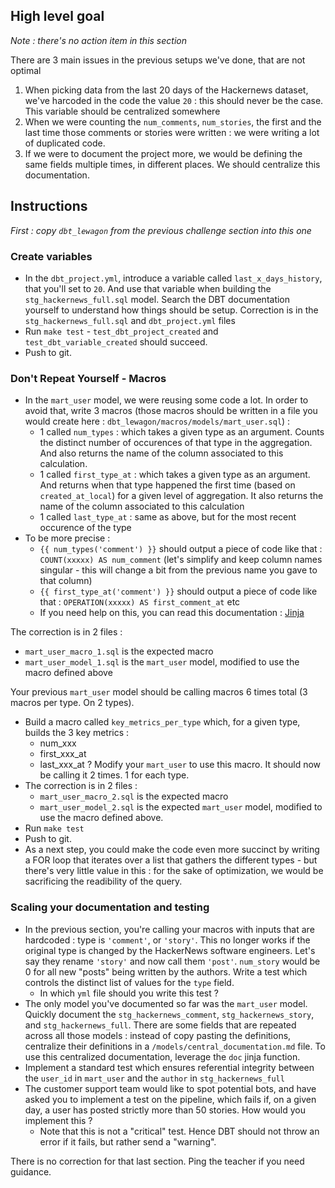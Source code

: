 ## High level goal

_Note : there's no action item in this section_

There are 3 main issues in the previous setups we've done, that are not optimal
1. When picking data from the last 20 days of the Hackernews dataset, we've harcoded in the code the value `20` : this should never be the case. This variable should be centralized somewhere
2. When we were counting the `num_comments`, `num_stories`, the first and the last time those comments or stories were written : we were writing a lot of duplicated code.
3. If we were to document the project more, we would be defining the same fields multiple times, in different places. We should centralize this documentation.

## Instructions

_First : copy `dbt_lewagon` from the previous challenge section into this one_

### Create variables

- In the `dbt_project.yml`, introduce a variable called `last_x_days_history`, that you'll set to `20`. And use that variable when building the `stg_hackernews_full.sql` model. Search the DBT documentation yourself to understand how things should be setup.
  Correction is in the `stg_hackernews_full.sql` and `dbt_project.yml` files
- Run `make test` - `test_dbt_project_created` and `test_dbt_variable_created` should succeed.
- Push to git.


### Don't Repeat Yourself - Macros

- In the `mart_user` model, we were reusing some code a lot. In order to avoid that, write 3 macros (those macros should be written in a file you would create here : `dbt_lewagon/macros/models/mart_user.sql`) :
  - 1 called `num_types` : which takes a given type as an argument. Counts the distinct number of occurences of that type in the aggregation. And also returns the name of the column associated to this calculation.
  - 1 called `first_type_at` : which takes a given type as an argument. And returns when that type happened the first time (based on `created_at_local`) for a given level of aggregation. It also returns the name of the column associated to this calculation
  - 1 called `last_type_at` : same as above, but for the most recent occurence of the type
- To be more precise :
  - `{{ num_types('comment') }}` should output a piece of code like that : `COUNT(xxxxx) AS num_comment` (let's simplify and keep column names singular - this will change a bit from the previous name you gave to that column)
  - `{{ first_type_at('comment') }}` should output a piece of code like that : `OPERATION(xxxxx) AS first_comment_at` etc
  - If you need help on this, you can read this documentation : [Jinja](https://docs.getdbt.com/docs/building-a-dbt-project/jinja-macros)

The correction is in 2 files :
- `mart_user_macro_1.sql` is the expected macro
- `mart_user_model_1.sql` is the `mart_user` model, modified to use the macro defined above

Your previous `mart_user` model should be calling macros 6 times total (3 macros per type. On 2 types).

- Build a macro called `key_metrics_per_type` which, for a given type, builds the 3 key metrics :
  - num_xxx
  - first_xxx_at
  - last_xxx_at ?
    Modify your `mart_user` to use this macro. It should now be calling it 2 times. 1 for each type.
- The correction is in 2 files :
  - `mart_user_macro_2.sql` is the expected macro
  - `mart_user_model_2.sql` is the expected `mart_user` model, modified to use the macro defined above.
- Run `make test`
- Push to git.
- As a next step, you could make the code even more succinct by writing a FOR loop that iterates over a list that gathers the different types - but there's very little value in this : for the sake of optimization, we would be sacrificing the readibility of the query.

### Scaling your documentation and testing

- In the previous section, you're calling your macros with inputs that are hardcoded : type is `'comment'`, or `'story'`. This no longer works if the original type is changed by the HackerNews software engineers. Let's say they rename `'story'` and now call them `'post'`. `num_story` would be 0 for all new "posts" being written by the authors. Write a test which controls the distinct list of values for the `type` field.
  - In which `yml` file should you write this test ?
- The only model you've documented so far was the `mart_user` model. Quickly document the `stg_hackernews_comment`, `stg_hackernews_story`, and `stg_hackernews_full`. There are some fields that are repeated across all those models : instead of copy pasting the definitions, centralize their definitions in a `/models/central_documentation.md` file. To use this centralized documentation, leverage the `doc` jinja function.
- Implement a standard test which ensures referential integrity between the `user_id` in `mart_user` and the `author` in `stg_hackernews_full`
- The customer support team would like to spot potential bots, and have asked you to implement a test on the pipeline, which fails if, on a given day, a user has posted strictly more than 50 stories. How would you implement this ? 
  - Note that this is not a "critical" test. Hence DBT should not throw an error if it fails, but rather send a "warning".

There is no correction for that last section. Ping the teacher if you need guidance.
